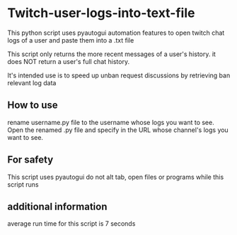 # Twitch-user-logs-into-text-file
This python script uses pyautogui automation features to open twitch chat logs of a user and paste them into a .txt file

This script only returns the more recent messages of a user's history.
it does NOT return a user's full chat history.

It's intended use is to speed up unban request discussions by retrieving ban relevant log data

## How to use
rename username.py file to the username whose logs you want to see.
Open the renamed .py file and specify in the URL whose channel's logs you want to see.

## For safety
This script uses pyautogui
do not alt tab, open files or programs while this script runs

## additional information
average run time for this script is 7 seconds
